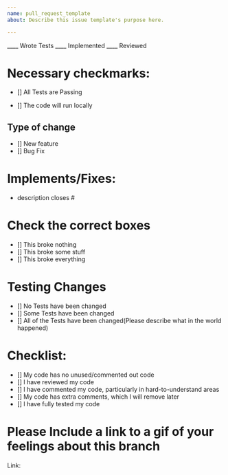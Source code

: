 ```yaml
---
name: pull_request_template
about: Describe this issue template's purpose here.

---
```


____ Wrote Tests
____ Implemented
____ Reviewed
# Necessary checkmarks:
- [] All Tests are Passing

- [] The code will run locally

## Type of change
- [] New feature
- [] Bug Fix

# Implements/Fixes:
* description
closes #

# Check the correct boxes

- [] This broke nothing
- [] This broke some stuff
- [] This broke everything

# Testing Changes
- [] No Tests have been changed
- [] Some Tests have been changed
- [] All of the Tests have been changed(Please describe what in the world happened)

# Checklist:

- [] My code has no unused/commented out code
- [] I have reviewed my code
- [] I have commented my code, particularly in hard-to-understand areas
- [] My code has extra comments, which I will remove later
- [] I have fully tested my code

# Please Include a link to a gif of your feelings about this branch
Link:
